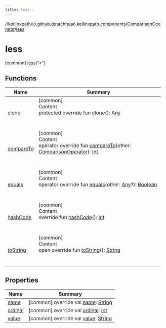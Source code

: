 ```yaml
---
title: less -
---
```

//[kotlinxpath](../../../index.md)/[io.github.detachhead.kotlinxpath.components](../../index.md)/[ComparisonOperator](../index.md)/[less](index.md)



# less  
 [common] [less](index.md)("<")  
  
   


## Functions  
  
|  Name|  Summary| 
|---|---|
| [clone](../../-axis/following-sibling/index.md#kotlin/Enum/clone/#/PointingToDeclaration/)| [common]  <br>Content  <br>protected override fun [clone](../../-axis/following-sibling/index.md#kotlin/Enum/clone/#/PointingToDeclaration/)(): [Any](https://kotlinlang.org/api/latest/jvm/stdlib/kotlin/-any/index.html)  <br><br><br>
| [compareTo](../greater-or-equal/index.md#kotlin/Enum/compareTo/#io.github.detachhead.kotlinxpath.components.ComparisonOperator/PointingToDeclaration/)| [common]  <br>Content  <br>operator override fun [compareTo](../greater-or-equal/index.md#kotlin/Enum/compareTo/#io.github.detachhead.kotlinxpath.components.ComparisonOperator/PointingToDeclaration/)(other: [ComparisonOperator](../index.md)): [Int](https://kotlinlang.org/api/latest/jvm/stdlib/kotlin/-int/index.html)  <br><br><br>
| [equals](../../-axis/following-sibling/index.md#kotlin/Enum/equals/#kotlin.Any?/PointingToDeclaration/)| [common]  <br>Content  <br>operator override fun [equals](../../-axis/following-sibling/index.md#kotlin/Enum/equals/#kotlin.Any?/PointingToDeclaration/)(other: [Any](https://kotlinlang.org/api/latest/jvm/stdlib/kotlin/-any/index.html)?): [Boolean](https://kotlinlang.org/api/latest/jvm/stdlib/kotlin/-boolean/index.html)  <br><br><br>
| [hashCode](../../-axis/following-sibling/index.md#kotlin/Enum/hashCode/#/PointingToDeclaration/)| [common]  <br>Content  <br>override fun [hashCode](../../-axis/following-sibling/index.md#kotlin/Enum/hashCode/#/PointingToDeclaration/)(): [Int](https://kotlinlang.org/api/latest/jvm/stdlib/kotlin/-int/index.html)  <br><br><br>
| [toString](../../-axis/following-sibling/index.md#kotlin/Enum/toString/#/PointingToDeclaration/)| [common]  <br>Content  <br>open override fun [toString](../../-axis/following-sibling/index.md#kotlin/Enum/toString/#/PointingToDeclaration/)(): [String](https://kotlinlang.org/api/latest/jvm/stdlib/kotlin/-string/index.html)  <br><br><br>


## Properties  
  
|  Name|  Summary| 
|---|---|
| [name](index.md#io.github.detachhead.kotlinxpath.components/ComparisonOperator.less/name/#/PointingToDeclaration/)|  [common] override val [name](index.md#io.github.detachhead.kotlinxpath.components/ComparisonOperator.less/name/#/PointingToDeclaration/): [String](https://kotlinlang.org/api/latest/jvm/stdlib/kotlin/-string/index.html)   <br>
| [ordinal](index.md#io.github.detachhead.kotlinxpath.components/ComparisonOperator.less/ordinal/#/PointingToDeclaration/)|  [common] override val [ordinal](index.md#io.github.detachhead.kotlinxpath.components/ComparisonOperator.less/ordinal/#/PointingToDeclaration/): [Int](https://kotlinlang.org/api/latest/jvm/stdlib/kotlin/-int/index.html)   <br>
| [value](index.md#io.github.detachhead.kotlinxpath.components/ComparisonOperator.less/value/#/PointingToDeclaration/)|  [common] override val [value](index.md#io.github.detachhead.kotlinxpath.components/ComparisonOperator.less/value/#/PointingToDeclaration/): [String](https://kotlinlang.org/api/latest/jvm/stdlib/kotlin/-string/index.html)   <br>

